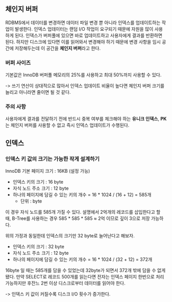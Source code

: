 ## 체인지 버퍼

RDBMS에서 데이터를 변경하면 데이터 파일 변경 뿐 아니라 인덱스를 업데이트하는 작업이 발생한다. 인덱스 업데이터는 랜덤 I/O 작업이 요구되기 때문에 자원을 많이 사용하게 된다. 인덱스가 버퍼풀에 있으면 바로 업데이트하고 사용자에게 결과를 반환하면 된다. 하지만 디스크에 있다면 이를 읽어와서 변경해야 하기 때문에 변경 사항을 임시 공간에 저장해두는데 이 공간을 **체인지 버퍼**라고 한다.

### 버퍼 사이즈

기본값은 InnoDB 버퍼풀 메모리의 25%를 사용하고 최대 50%까지 사용할 수 있다.

-> 쓰기 연산이 상대적으로 많아서 인덱스 업데이트 비율이 높다면 체인지 버퍼 크기를 늘리고 아니라면 줄이면 될 것 같다.

### 주의 사항

사용자에게 결과를 전달하기 전에 반드시 중복 여부를 체크해야 하는 **유니크 인덱스**, **PK**는 체인지 버퍼를 사용할 수 없고 즉시 인덱스 업데이트가 수행된다.



## 인덱스

### 인덱스 키 값의 크기는 가능한 작게 설계하기

InnoDB 기본 페이지 크기 : 16KB (설정 가능)

* 인덱스 키의 크기 : 16 byte
* 자식 노드 주소 크기 : 12 byte
* 하나의 페이지에 담길 수 있는 키의 개수 = 16 * 1024 / (16 + 12) = 585개
  * 단위 : byte

이 경우 자식 노드를 585개 가질 수 있다. 설명에서 2억개의 레코드를 삽입한다고 할 때, B-Tree를 사용하는 경우 585 * 585 * 585 ≈ 2억 이므로 깊이 3으로 저장 가능하다. 

위의 가정과 동일한데 인덱스의 크기만 32 byte로 늘어난다고 해보자. 

* 인덱스 키의 크기 : 32 byte
* 자식 노드 주소 크기 : 12 byte
* 하나의 페이지에 담길 수 있는 키의 개수 = 16 * 1024 / (32 + 12) = 372개

16byte 일 때는 585개를 담을 수 있었는데 32byte가 되면서 372개 밖에 담을 수 없게 됐다. 만약 SELECT로 레코드 500개를 읽는다면 전자는 인덱스 페이지 한번으로 처리 가능하지만 후잔느 2번 이상 디스크로부터 데이터를 읽어야 한다.

-> 인덱스 키 값이 커질수록 디스크 I/O 횟수가 증가한다.